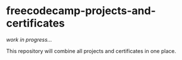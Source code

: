 # freecodecamp-projects-and-certificates

*work in progress...*

This repository will combine all projects and certificates in one place.
